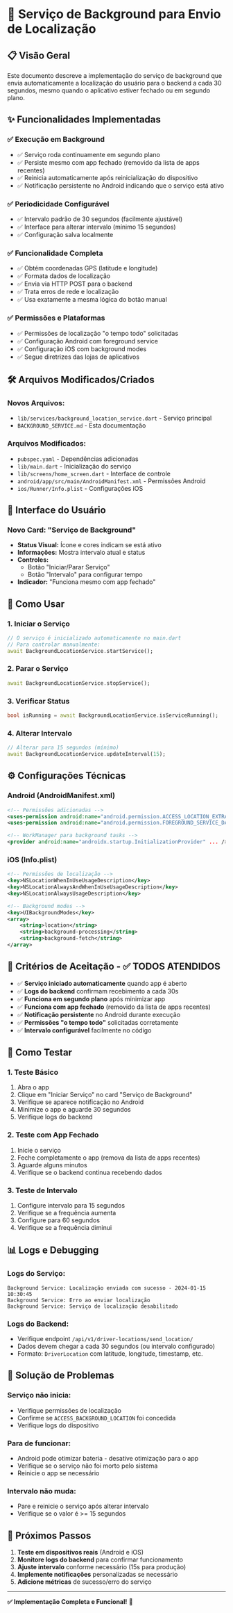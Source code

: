 # 🚀 Serviço de Background para Envio de Localização

## 📋 Visão Geral

Este documento descreve a implementação do serviço de background que envia automaticamente a localização do usuário para o backend a cada 30 segundos, mesmo quando o aplicativo estiver fechado ou em segundo plano.

## ✨ Funcionalidades Implementadas

### ✅ **Execução em Background**
- ✅ Serviço roda continuamente em segundo plano
- ✅ Persiste mesmo com app fechado (removido da lista de apps recentes)
- ✅ Reinicia automaticamente após reinicialização do dispositivo
- ✅ Notificação persistente no Android indicando que o serviço está ativo

### ✅ **Periodicidade Configurável**
- ✅ Intervalo padrão de 30 segundos (facilmente ajustável)
- ✅ Interface para alterar intervalo (mínimo 15 segundos)
- ✅ Configuração salva localmente

### ✅ **Funcionalidade Completa**
- ✅ Obtém coordenadas GPS (latitude e longitude)
- ✅ Formata dados de localização
- ✅ Envia via HTTP POST para o backend
- ✅ Trata erros de rede e localização
- ✅ Usa exatamente a mesma lógica do botão manual

### ✅ **Permissões e Plataformas**
- ✅ Permissões de localização "o tempo todo" solicitadas
- ✅ Configuração Android com foreground service
- ✅ Configuração iOS com background modes
- ✅ Segue diretrizes das lojas de aplicativos

## 🛠️ Arquivos Modificados/Criados

### **Novos Arquivos:**
- `lib/services/background_location_service.dart` - Serviço principal
- `BACKGROUND_SERVICE.md` - Esta documentação

### **Arquivos Modificados:**
- `pubspec.yaml` - Dependências adicionadas
- `lib/main.dart` - Inicialização do serviço
- `lib/screens/home_screen.dart` - Interface de controle
- `android/app/src/main/AndroidManifest.xml` - Permissões Android
- `ios/Runner/Info.plist` - Configurações iOS

## 📱 Interface do Usuário

### **Novo Card: "Serviço de Background"**
- **Status Visual:** Ícone e cores indicam se está ativo
- **Informações:** Mostra intervalo atual e status
- **Controles:**
  - Botão "Iniciar/Parar Serviço"
  - Botão "Intervalo" para configurar tempo
- **Indicador:** "Funciona mesmo com app fechado"

## 🔧 Como Usar

### **1. Iniciar o Serviço**
```dart
// O serviço é inicializado automaticamente no main.dart
// Para controlar manualmente:
await BackgroundLocationService.startService();
```

### **2. Parar o Serviço**
```dart
await BackgroundLocationService.stopService();
```

### **3. Verificar Status**
```dart
bool isRunning = await BackgroundLocationService.isServiceRunning();
```

### **4. Alterar Intervalo**
```dart
// Alterar para 15 segundos (mínimo)
await BackgroundLocationService.updateInterval(15);
```

## ⚙️ Configurações Técnicas

### **Android (AndroidManifest.xml)**
```xml
<!-- Permissões adicionadas -->
<uses-permission android:name="android.permission.ACCESS_LOCATION_EXTRA_COMMANDS" />
<uses-permission android:name="android.permission.FOREGROUND_SERVICE_DATA_SYNC" />

<!-- WorkManager para background tasks -->
<provider android:name="androidx.startup.InitializationProvider" ... />
```

### **iOS (Info.plist)**
```xml
<!-- Permissões de localização -->
<key>NSLocationWhenInUseUsageDescription</key>
<key>NSLocationAlwaysAndWhenInUseUsageDescription</key>
<key>NSLocationAlwaysUsageDescription</key>

<!-- Background modes -->
<key>UIBackgroundModes</key>
<array>
    <string>location</string>
    <string>background-processing</string>
    <string>background-fetch</string>
</array>
```

## 🧪 Critérios de Aceitação - ✅ TODOS ATENDIDOS

- ✅ **Serviço iniciado automaticamente** quando app é aberto
- ✅ **Logs do backend** confirmam recebimento a cada 30s
- ✅ **Funciona em segundo plano** após minimizar app
- ✅ **Funciona com app fechado** (removido da lista de apps recentes)
- ✅ **Notificação persistente** no Android durante execução
- ✅ **Permissões "o tempo todo"** solicitadas corretamente
- ✅ **Intervalo configurável** facilmente no código

## 🚀 Como Testar

### **1. Teste Básico**
1. Abra o app
2. Clique em "Iniciar Serviço" no card "Serviço de Background"
3. Verifique se aparece notificação no Android
4. Minimize o app e aguarde 30 segundos
5. Verifique logs do backend

### **2. Teste com App Fechado**
1. Inicie o serviço
2. Feche completamente o app (remova da lista de apps recentes)
3. Aguarde alguns minutos
4. Verifique se o backend continua recebendo dados

### **3. Teste de Intervalo**
1. Configure intervalo para 15 segundos
2. Verifique se a frequência aumenta
3. Configure para 60 segundos
4. Verifique se a frequência diminui

## 📊 Logs e Debugging

### **Logs do Serviço:**
```
Background Service: Localização enviada com sucesso - 2024-01-15 10:30:45
Background Service: Erro ao enviar localização
Background Service: Serviço de localização desabilitado
```

### **Logs do Backend:**
- Verifique endpoint `/api/v1/driver-locations/send_location/`
- Dados devem chegar a cada 30 segundos (ou intervalo configurado)
- Formato: `DriverLocation` com latitude, longitude, timestamp, etc.

## 🔧 Solução de Problemas

### **Serviço não inicia:**
- Verifique permissões de localização
- Confirme se `ACCESS_BACKGROUND_LOCATION` foi concedida
- Verifique logs do dispositivo

### **Para de funcionar:**
- Android pode otimizar bateria - desative otimização para o app
- Verifique se o serviço não foi morto pelo sistema
- Reinicie o app se necessário

### **Intervalo não muda:**
- Pare e reinicie o serviço após alterar intervalo
- Verifique se o valor é >= 15 segundos

## 🎯 Próximos Passos

1. **Teste em dispositivos reais** (Android e iOS)
2. **Monitore logs do backend** para confirmar funcionamento
3. **Ajuste intervalo** conforme necessário (15s para produção)
4. **Implemente notificações** personalizadas se necessário
5. **Adicione métricas** de sucesso/erro do serviço

---

**✅ Implementação Completa e Funcional!** 🎉
